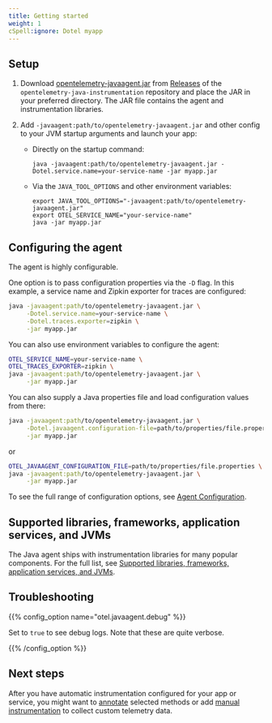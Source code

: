 ```yaml
---
title: Getting started
weight: 1
cSpell:ignore: Dotel myapp
---
```


## Setup

1.  Download [opentelemetry-javaagent.jar][] from [Releases][] of the
    `opentelemetry-java-instrumentation` repository and place the JAR in your
    preferred directory. The JAR file contains the agent and instrumentation
    libraries.
2.  Add `-javaagent:path/to/opentelemetry-javaagent.jar` and other config to
    your JVM startup arguments and launch your app:

    - Directly on the startup command:

      ```shell
      java -javaagent:path/to/opentelemetry-javaagent.jar -Dotel.service.name=your-service-name -jar myapp.jar
      ```

    - Via the `JAVA_TOOL_OPTIONS` and other environment variables:

      ```shell
      export JAVA_TOOL_OPTIONS="-javaagent:path/to/opentelemetry-javaagent.jar"
      export OTEL_SERVICE_NAME="your-service-name"
      java -jar myapp.jar
      ```

## Configuring the agent

The agent is highly configurable.

One option is to pass configuration properties via the `-D` flag. In this
example, a service name and Zipkin exporter for traces are configured:

```sh
java -javaagent:path/to/opentelemetry-javaagent.jar \
     -Dotel.service.name=your-service-name \
     -Dotel.traces.exporter=zipkin \
     -jar myapp.jar
```

You can also use environment variables to configure the agent:

```sh
OTEL_SERVICE_NAME=your-service-name \
OTEL_TRACES_EXPORTER=zipkin \
java -javaagent:path/to/opentelemetry-javaagent.jar \
     -jar myapp.jar
```

You can also supply a Java properties file and load configuration values from
there:

```sh
java -javaagent:path/to/opentelemetry-javaagent.jar \
     -Dotel.javaagent.configuration-file=path/to/properties/file.properties \
     -jar myapp.jar
```

or

```sh
OTEL_JAVAAGENT_CONFIGURATION_FILE=path/to/properties/file.properties \
java -javaagent:path/to/opentelemetry-javaagent.jar \
     -jar myapp.jar
```

To see the full range of configuration options, see
[Agent Configuration](../configuration).

## Supported libraries, frameworks, application services, and JVMs

The Java agent ships with instrumentation libraries for many popular components.
For the full list, see [Supported libraries, frameworks, application services,
and JVMs][support].

## Troubleshooting

{{% config_option name="otel.javaagent.debug" %}}

Set to `true` to see debug logs. Note that these are quite verbose.

{{% /config_option %}}

## Next steps

After you have automatic instrumentation configured for your app or service, you
might want to [annotate](../annotations) selected methods or add
[manual instrumentation](/docs/languages/java/instrumentation/) to collect
custom telemetry data.

[opentelemetry-javaagent.jar]:
  https://github.com/open-telemetry/opentelemetry-java-instrumentation/releases/latest/download/opentelemetry-javaagent.jar
[releases]:
  https://github.com/open-telemetry/opentelemetry-java-instrumentation/releases
[support]:
  https://github.com/open-telemetry/opentelemetry-java-instrumentation/blob/main/docs/supported-libraries.md
